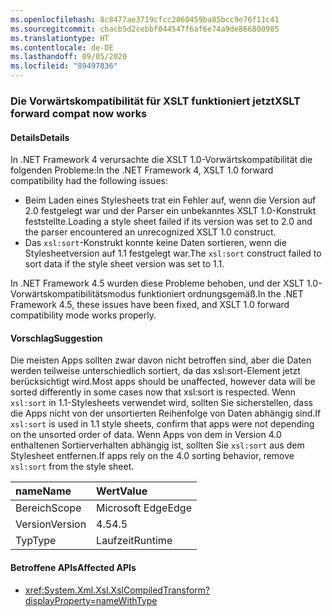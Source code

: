 ```yaml
---
ms.openlocfilehash: 8c8477ae3719cfcc2060459ba85bcc9e76f11c41
ms.sourcegitcommit: cbacb5d2cebbf044547f6af6e74a9de866800985
ms.translationtype: HT
ms.contentlocale: de-DE
ms.lasthandoff: 09/05/2020
ms.locfileid: "89497836"
---
```

### <a name="xslt-forward-compat-now-works"></a><span data-ttu-id="551d4-101">Die Vorwärtskompatibilität für XSLT funktioniert jetzt</span><span class="sxs-lookup"><span data-stu-id="551d4-101">XSLT forward compat now works</span></span>

#### <a name="details"></a><span data-ttu-id="551d4-102">Details</span><span class="sxs-lookup"><span data-stu-id="551d4-102">Details</span></span>

<span data-ttu-id="551d4-103">In .NET Framework 4 verursachte die XSLT 1.0-Vorwärtskompatibilität die folgenden Probleme:</span><span class="sxs-lookup"><span data-stu-id="551d4-103">In the .NET Framework 4, XSLT 1.0 forward compatibility had the following issues:</span></span><ul><li><span data-ttu-id="551d4-104">Beim Laden eines Stylesheets trat ein Fehler auf, wenn die Version auf 2.0 festgelegt war und der Parser ein unbekanntes XSLT 1.0-Konstrukt feststellte.</span><span class="sxs-lookup"><span data-stu-id="551d4-104">Loading a style sheet failed if its version was set to 2.0 and the parser encountered an unrecognized XSLT 1.0 construct.</span></span></li><li><span data-ttu-id="551d4-105">Das <code>xsl:sort</code>-Konstrukt konnte keine Daten sortieren, wenn die Stylesheetversion auf 1.1 festgelegt war.</span><span class="sxs-lookup"><span data-stu-id="551d4-105">The <code>xsl:sort</code> construct failed to sort data if the style sheet version was set to 1.1.</span></span></li></ul><span data-ttu-id="551d4-106">In .NET Framework 4.5 wurden diese Probleme behoben, und der XSLT 1.0-Vorwärtskompatibilitätsmodus funktioniert ordnungsgemäß.</span><span class="sxs-lookup"><span data-stu-id="551d4-106">In the .NET Framework 4.5, these issues have been fixed, and XSLT 1.0 forward compatibility mode works properly.</span></span>

#### <a name="suggestion"></a><span data-ttu-id="551d4-107">Vorschlag</span><span class="sxs-lookup"><span data-stu-id="551d4-107">Suggestion</span></span>

<span data-ttu-id="551d4-108">Die meisten Apps sollten zwar davon nicht betroffen sind, aber die Daten werden teilweise unterschiedlich sortiert, da das xsl:sort-Element jetzt berücksichtigt wird.</span><span class="sxs-lookup"><span data-stu-id="551d4-108">Most apps should be unaffected, however data will be sorted differently in some cases now that xsl:sort is respected.</span></span> <span data-ttu-id="551d4-109">Wenn <code>xsl:sort</code> in 1.1-Stylesheets verwendet wird, sollten Sie sicherstellen, dass die Apps nicht von der unsortierten Reihenfolge von Daten abhängig sind.</span><span class="sxs-lookup"><span data-stu-id="551d4-109">If <code>xsl:sort</code> is used in 1.1 style sheets, confirm that apps were not depending on the unsorted order of data.</span></span> <span data-ttu-id="551d4-110">Wenn Apps von dem in Version 4.0 enthaltenen Sortierverhalten abhängig ist, sollten Sie <code>xsl:sort</code> aus dem Stylesheet entfernen.</span><span class="sxs-lookup"><span data-stu-id="551d4-110">If apps rely on the 4.0 sorting behavior, remove <code>xsl:sort</code> from the style sheet.</span></span>

| <span data-ttu-id="551d4-111">name</span><span class="sxs-lookup"><span data-stu-id="551d4-111">Name</span></span>    | <span data-ttu-id="551d4-112">Wert</span><span class="sxs-lookup"><span data-stu-id="551d4-112">Value</span></span>       |
|:--------|:------------|
| <span data-ttu-id="551d4-113">Bereich</span><span class="sxs-lookup"><span data-stu-id="551d4-113">Scope</span></span>   |<span data-ttu-id="551d4-114">Microsoft Edge</span><span class="sxs-lookup"><span data-stu-id="551d4-114">Edge</span></span>|
|<span data-ttu-id="551d4-115">Version</span><span class="sxs-lookup"><span data-stu-id="551d4-115">Version</span></span>|<span data-ttu-id="551d4-116">4.5</span><span class="sxs-lookup"><span data-stu-id="551d4-116">4.5</span></span>|
|<span data-ttu-id="551d4-117">Typ</span><span class="sxs-lookup"><span data-stu-id="551d4-117">Type</span></span>|<span data-ttu-id="551d4-118">Laufzeit</span><span class="sxs-lookup"><span data-stu-id="551d4-118">Runtime</span></span>|

#### <a name="affected-apis"></a><span data-ttu-id="551d4-119">Betroffene APIs</span><span class="sxs-lookup"><span data-stu-id="551d4-119">Affected APIs</span></span>

- <xref:System.Xml.Xsl.XslCompiledTransform?displayProperty=nameWithType>

<!--

#### Affected APIs

- `T:System.Xml.Xsl.XslCompiledTransform`

-->
